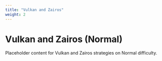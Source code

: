 ```yaml
---
title: "Vulkan and Zairos"
weight: 2
---
```


# Vulkan and Zairos (Normal)

Placeholder content for Vulkan and Zairos strategies on Normal difficulty.
